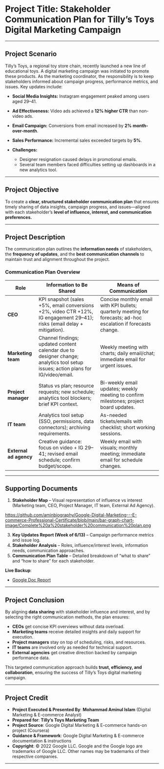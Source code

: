 # **Project Title**: **Stakeholder Communication Plan for Tilly’s Toys Digital Marketing Campaign**

---

## **Project Scenario**

Tilly’s Toys, a regional toy store chain, recently launched a new line of educational toys. A digital marketing campaign was initiated to promote these products. As the marketing coordinator, the responsibility is to keep stakeholders informed about campaign progress, performance metrics, and issues. Key updates include:

* **Social Media Insights:** Instagram engagement peaked among users aged 29–41.
* **Ad Effectiveness:** Video ads achieved a **12% higher CTR** than non-video ads.
* **Email Campaign:** Conversions from email increased by **2% month-over-month**.
* **Sales Performance:** Incremental sales exceeded targets by **5%**.
* **Challenges:**

  * Designer resignation caused delays in promotional emails.
  * Several team members faced difficulties setting up dashboards in a new analytics tool.

---

## **Project Objective**

To create a **clear, structured stakeholder communication plan** that ensures timely sharing of data insights, campaign progress, and issues—aligned with each stakeholder’s **level of influence, interest, and communication preferences.**

---

## **Project Description**

The communication plan outlines the **information needs** of stakeholders, the **frequency of updates**, and the **best communication channels** to maintain trust and alignment throughout the project.

### **Communication Plan Overview**

| **Role**               | **Information to Be Shared**                                                                                                     | **Means of Communication**                                                                                      |
| ---------------------- | -------------------------------------------------------------------------------------------------------------------------------- | --------------------------------------------------------------------------------------------------------------- |
| **CEO**                | KPI snapshot (sales +5%, email conversions +2%, video CTR +12%, IG engagement 29–41); risks (email delay + mitigation).          | Concise monthly email with KPI bullets; quarterly meeting for forecasts; ad-hoc escalation if forecasts change. |
| **Marketing team**     | Channel findings; updated content calendar due to designer change; analytics tool setup issues; action plans for IG/video/email. | Weekly meeting with charts; daily email/chat; immediate email for urgent issues.                                |
| **Project manager**    | Status vs plan; resource requests; new schedule; analytics tool blockers; brief KPI context.                                     | Bi-weekly email updates; weekly meeting to confirm milestones; project board updates.                           |
| **IT team**            | Analytics tool setup (SSO, permissions, data connectors); archiving requirements.                                                | As-needed tickets/emails with checklist; short working sessions.                                                |
| **External ad agency** | Creative guidance: focus on video + IG 29–41; revised email schedule; confirm budget/scope.                                      | Weekly email with visuals; monthly meeting; immediate email for schedule changes.                               |

---

## **Supporting Documents**

1. **Stakeholder Map** – Visual representation of influence vs interest (Marketing team, CEO, Project Manager, IT team, External Ad Agency).
 
https://github.com/aminbiography/Google-Digital-Marketing---E-commerce-Professional-Certificate/blob/main/bar-graph-chart-image/Complete%20a%20stakeholder%20communication%20plan.png 

3. **Key Updates Report (Week of 6/13)** – Campaign performance metrics and issue log.
4. **Stakeholder Analysis** – Roles, influence/interest levels, information needs, communication approaches.
5. **Communication Plan Table** – Detailed breakdown of “what to share” and “how to share” for each stakeholder.

**Live Backup**:
- [Google Doc Report](https://docs.google.com/presentation/d/17JJDSTMGpzKPYcUy7ekovgKszLimHju7n4Se87psZ2g/edit?usp=drive_link)   
---

## **Project Conclusion**

By aligning **data sharing** with stakeholder influence and interest, and by selecting the right communication methods, the plan ensures:

* **CEOs** get concise KPI overviews without data overload.
* **Marketing teams** receive detailed insights and daily support for execution.
* **Project managers** stay on top of scheduling, risks, and resources.
* **IT teams** are involved only as needed for technical support.
* **External agencies** get creative direction backed by campaign performance data.

This targeted communication approach builds **trust, efficiency, and collaboration**, ensuring the success of Tilly’s Toys digital marketing campaign.

---

## **Project Credit**
- **Project Executed & Presented By**: **Mohammad Aminul Islam** (Digital Marketing & E-commerce Analyst)
- **Prepared for**: **Tilly’s Toys Marketing Team** 
- **Project Source**: Google Digital Marketing & E-commerce hands-on project (Coursera)  
- **Guidance & Framework**: Google Digital Marketing & E-commerce documentation & instructions  
- **Copyright**: © 2022 Google LLC. Google and the Google logo are trademarks of Google LLC. Other names may be trademarks of their respective companies.  
---
